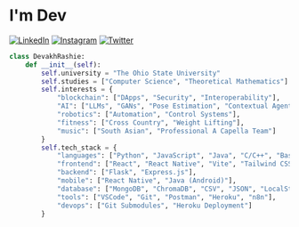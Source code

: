 # I'm Dev

[![LinkedIn](https://img.shields.io/badge/LinkedIn-Connect-blue)](https://www.linkedin.com/in/devrashie)
[![Instagram](https://img.shields.io/badge/Instagram-Follow-E4405F)](https://www.instagram.com/devrashie/)
[![Twitter](https://img.shields.io/twitter/follow/devrashie)](https://x.com/devrashie/)


```python
class DevakhRashie:
    def __init__(self):
        self.university = "The Ohio State University"
        self.studies = ["Computer Science", "Theoretical Mathematics"]
        self.interests = {
            "blockchain": ["DApps", "Security", "Interoperability"],
            "AI": ["LLMs", "GANs", "Pose Estimation", "Contextual Agents"],
            "robotics": ["Automation", "Control Systems"],
            "fitness": ["Cross Country", "Weight Lifting"],
            "music": ["South Asian", "Professional A Capella Team"]
        }
        self.tech_stack = {
            "languages": ["Python", "JavaScript", "Java", "C/C++", "Bash"],
            "frontend": ["React", "React Native", "Vite", "Tailwind CSS"],
            "backend": ["Flask", "Express.js"],
            "mobile": ["React Native", "Java (Android)"],
            "database": ["MongoDB", "ChromaDB", "CSV", "JSON", "LocalStorage"],
            "tools": ["VSCode", "Git", "Postman", "Heroku", "n8n"],
            "devops": ["Git Submodules", "Heroku Deployment"]
        }
```
